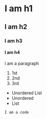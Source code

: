 # I am h1
## I am h2
### I am h3
#### I am h4

I am a paragraph

1. 1st
2. 2nd
3. 3rd

- Unordered List
- Unordered
- List

``` I am a code ```